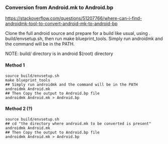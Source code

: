 ### Conversion from Android.mk to Android.bp
https://stackoverflow.com/questions/51207766/where-can-i-find-androidmk-tool-to-convert-android-mk-to-android-bp

Clone the full android source and prepare for a build like
usual, using . build/envsetup.sh, then run make
blueprint_tools. Simply run androidmk and the command will
be in the PATH.

NOTE: build/ directory is in android $(root) directory

#### Method 1

	source build/envsetup.sh
	make blueprint_tools
	## Simply run androidmk and the command will be in the PATH
	androidmk Android.mk
	## Then Copy the output to Android.bp file
	androidmk Android.mk > Android.bp

#### Method 2 (?)

	source build/envsetup.sh
	## cd "the directory where android.mk to be converted is present"
	androidmk Android.mk
	## Then Copy the output to Android.bp file
	androidmk Android.mk > Android.bp
